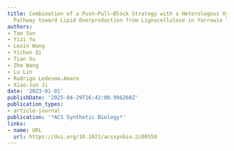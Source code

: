 ```yaml
---
title: Combination of a Push–Pull–Block Strategy with a Heterologous Xylose Assimilation
  Pathway toward Lipid Overproduction from Lignocellulose in Yarrowia lipolytica
authors:
- Tao Sun
- Yizi Yu
- Lexin Wang
- Yichun Qi
- Tian Xu
- Zhe Wang
- Lu Lin
- Rodrigo Ledesma‐Amaro
- Xiao‐Jun Ji
date: '2023-01-01'
publishDate: '2025-04-29T16:42:00.996260Z'
publication_types:
- article-journal
publication: '*ACS Synthetic Biology*'
links:
- name: URL
  url: https://doi.org/10.1021/acssynbio.2c00550
---
```

